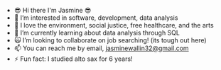 - 😎 Hi there I'm Jasmine 😎
- 👀 I’m interested in software, development, data analysis
- 🌱 I love the environment, social justice, free healthcare, and the arts
- 🧜 I’m currently learning about data analysis through SQL
- 🙀 I’m looking to collaborate on job searching! (its tough out here)
- 📫 You can reach me by email, jasminewallin32@gmail.com
- ⚡ Fun fact: I studied alto sax for 6 years!
